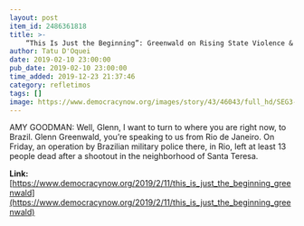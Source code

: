 ```yaml
---
layout: post
item_id: 2486361818
title: >-
    “This Is Just the Beginning”: Greenwald on Rising State Violence & Homophobia in Bolsonaro’s Brazil
author: Tatu D'Oquei
date: 2019-02-10 23:00:00
pub_date: 2019-02-10 23:00:00
time_added: 2019-12-23 21:37:46
category: refletimos
tags: []
image: https://www.democracynow.org/images/story/43/46043/full_hd/SEG3-Bolsonaro.jpg
---
```


AMY GOODMAN: Well, Glenn, I want to turn to where you are right now, to Brazil. Glenn Greenwald, you’re speaking to us from Rio de Janeiro. On Friday, an operation by Brazilian military police there, in Rio, left at least 13 people dead after a shootout in the neighborhood of Santa Teresa.

**Link:** [https://www.democracynow.org/2019/2/11/this_is_just_the_beginning_greenwald](https://www.democracynow.org/2019/2/11/this_is_just_the_beginning_greenwald)

